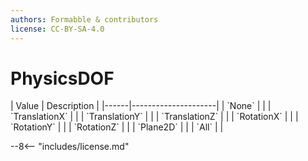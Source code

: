 ```yaml
---
authors: Formabble & contributors
license: CC-BY-SA-4.0
---
```



# PhysicsDOF

<div class="sh-parameters" markdown="1">
| Value  | Description |
|------|---------------------|
| `None` |  |
| `TranslationX` |  |
| `TranslationY` |  |
| `TranslationZ` |  |
| `RotationX` |  |
| `RotationY` |  |
| `RotationZ` |  |
| `Plane2D` |  |
| `All` |  |

</div>

--8<-- "includes/license.md"

